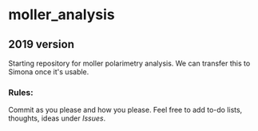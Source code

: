 # moller_analysis
## 2019 version
Starting repository for moller polarimetry analysis. We can transfer this to Simona once it's usable.

### Rules:
Commit as you please and how you please. Feel free to add to-do lists, thoughts, ideas under *Issues*.
